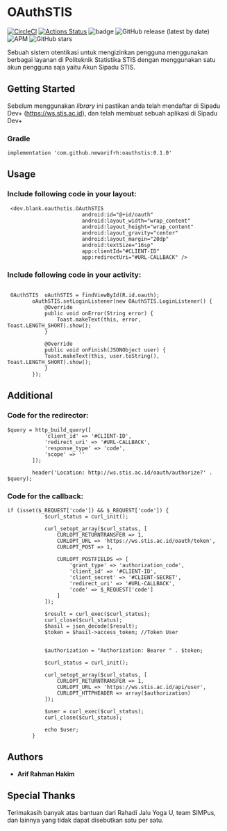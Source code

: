 # OAuthSTIS
[![CircleCI](https://circleci.com/gh/newarifrh/OAuthSTIS.svg?style=svg)](https://circleci.com/gh/newarifrh/OAuthSTIS)
[![Actions Status](https://github.com/newarifrh/OAuthSTIS/workflows/Android%20CI/badge.svg)](https://github.com/newarifrh/OAuthSTIS/actions)
![badge](https://action-badges.now.sh/newarifrh/OAuthSTIS?action=Android%20CI)
![GitHub release (latest by date)](https://img.shields.io/github/v/release/newarifrh/OAuthSTIS)
![APM](https://img.shields.io/apm/l/vim-mode)
![GitHub stars](https://img.shields.io/github/stars/newarifrh/OAuthSTIS?style=social)

Sebuah sistem otentikasi untuk mengizinkan pengguna menggunakan berbagai layanan di Politeknik Statistika STIS dengan menggunakan satu akun pengguna saja yaitu Akun Sipadu STIS.

## Getting Started

Sebelum menggunakan *library* ini pastikan anda telah mendaftar di Sipadu Dev+ (https://ws.stis.ac.id), dan telah membuat sebuah aplikasi di Sipadu Dev+

### Gradle

```
implementation 'com.github.newarifrh:oauthstis:0.1.0'
```

## Usage

### Include following code in your layout:

```
 <dev.blank.oauthstis.OAuthSTIS
                        android:id="@+id/oauth"
                        android:layout_width="wrap_content"
                        android:layout_height="wrap_content"
                        android:layout_gravity="center"
                        android:layout_margin="20dp"
                        android:textSize="16sp"
                        app:clientId="#CLIENT-ID"
                        app:redirectUri="#URL-CALLBACK" />
```

### Include following code in your activity:

```

 OAuthSTIS  oAuthSTIS = findViewById(R.id.oauth);
        oAuthSTIS.setLoginListener(new OAuthSTIS.LoginListener() {
            @Override
            public void onError(String error) {
                Toast.makeText(this, error, Toast.LENGTH_SHORT).show();
            }

            @Override
            public void onFinish(JSONObject user) {
	    	Toast.makeText(this, user.toString(), Toast.LENGTH_SHORT).show();
            }
        });

```

## Additional

### Code for the redirector:

```
$query = http_build_query([
            'client_id' => '#CLIENT-ID',
            'redirect_uri' => '#URL-CALLBACK',
            'response_type' => 'code',
            'scope' => ''
        ]);

        header('Location: http://ws.stis.ac.id/oauth/authorize?' . $query);

```

### Code for the callback:

```
if (isset($_REQUEST['code']) && $_REQUEST['code']) {
			$curl_status = curl_init();

			curl_setopt_array($curl_status, [
				CURLOPT_RETURNTRANSFER => 1,
				CURLOPT_URL => 'https://ws.stis.ac.id/oauth/token',
				CURLOPT_POST => 1,

				CURLOPT_POSTFIELDS => [
					'grant_type' => 'authorization_code',
					'client_id' => '#CLIENT-ID',
					'client_secret' => '#CLIENT-SECRET',
					'redirect_uri' => '#URL-CALLBACK',
					'code' => $_REQUEST['code']
				]
			]);

			$result = curl_exec($curl_status);
			curl_close($curl_status);
			$hasil = json_decode($result);
			$token = $hasil->access_token; //Token User


			$authorization = "Authorization: Bearer " . $token;

			$curl_status = curl_init();

			curl_setopt_array($curl_status, [
				CURLOPT_RETURNTRANSFER => 1,
				CURLOPT_URL => 'https://ws.stis.ac.id/api/user',
				CURLOPT_HTTPHEADER => array($authorization)
			]);

			$user = curl_exec($curl_status);
			curl_close($curl_status);

			echo $user;
		}

```

## Authors

* **Arif Rahman Hakim**

## Special Thanks

Terimakasih banyak atas bantuan dari Rahadi Jalu Yoga U, team SIMPus, dan lainnya yang tidak dapat disebutkan satu per satu.
